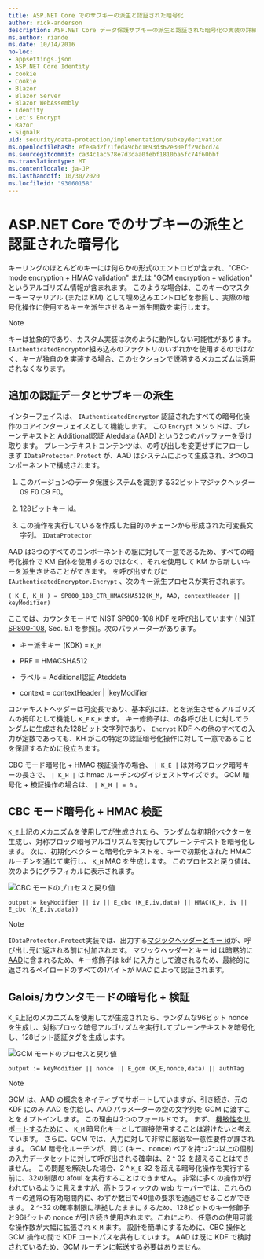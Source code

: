 ```yaml
---
title: ASP.NET Core でのサブキーの派生と認証された暗号化
author: rick-anderson
description: ASP.NET Core データ保護サブキーの派生と認証された暗号化の実装の詳細について説明します。
ms.author: riande
ms.date: 10/14/2016
no-loc:
- appsettings.json
- ASP.NET Core Identity
- cookie
- Cookie
- Blazor
- Blazor Server
- Blazor WebAssembly
- Identity
- Let's Encrypt
- Razor
- SignalR
uid: security/data-protection/implementation/subkeyderivation
ms.openlocfilehash: efe8ad2f71feda9cbc1693d362e30eff29cbcd74
ms.sourcegitcommit: ca34c1ac578e7d3daa0febf1810ba5fc74f60bbf
ms.translationtype: MT
ms.contentlocale: ja-JP
ms.lasthandoff: 10/30/2020
ms.locfileid: "93060158"
---
```

# <a name="subkey-derivation-and-authenticated-encryption-in-aspnet-core"></a>ASP.NET Core でのサブキーの派生と認証された暗号化

<a name="data-protection-implementation-subkey-derivation"></a>

キーリングのほとんどのキーには何らかの形式のエントロピが含まれ、"CBC-mode encryption + HMAC validation" または "GCM encryption + validation" というアルゴリズム情報が含まれます。 このような場合は、このキーのマスターキーマテリアル (または KM) として埋め込みエントロピを参照し、実際の暗号化操作に使用するキーを派生させるキー派生関数を実行します。

> [!NOTE]
> キーは抽象的であり、カスタム実装は次のように動作しない可能性があります。 `IAuthenticatedEncryptor`組み込みのファクトリのいずれかを使用するのではなく、キーが独自のを実装する場合、このセクションで説明するメカニズムは適用されなくなります。

<a name="data-protection-implementation-subkey-derivation-aad"></a>

## <a name="additional-authenticated-data-and-subkey-derivation"></a>追加の認証データとサブキーの派生

インターフェイスは、 `IAuthenticatedEncryptor` 認証されたすべての暗号化操作のコアインターフェイスとして機能します。 この `Encrypt` メソッドは、プレーンテキストと Additional認証 Ateddata (AAD) という2つのバッファーを受け取ります。 プレーンテキストコンテンツは、の呼び出しを変更せずにフローします `IDataProtector.Protect` が、AAD はシステムによって生成され、3つのコンポーネントで構成されます。

1. このバージョンのデータ保護システムを識別する32ビットマジックヘッダー 09 F0 C9 F0。

2. 128ビットキー id。

3. この操作を実行しているを作成した目的のチェーンから形成された可変長文字列。 `IDataProtector`

AAD は3つのすべてのコンポーネントの組に対して一意であるため、すべての暗号化操作で KM 自体を使用するのではなく、それを使用して KM から新しいキーを派生させることができます。 を呼び出すたびに `IAuthenticatedEncryptor.Encrypt` 、次のキー派生プロセスが実行されます。

`( K_E, K_H ) = SP800_108_CTR_HMACSHA512(K_M, AAD, contextHeader || keyModifier)`

ここでは、カウンタモードで NIST SP800-108 KDF を呼び出しています ( [NIST SP800-108](https://nvlpubs.nist.gov/nistpubs/Legacy/SP/nistspecialpublication800-108.pdf), Sec. 5.1 を参照)。次のパラメーターがあります。

* キー派生キー (KDK) = `K_M`

* PRF = HMACSHA512

* ラベル = Additional認証 Ateddata

* context = contextHeader | |keyModifier

コンテキストヘッダーは可変長であり、基本的には、とを派生させるアルゴリズムの拇印として機能し `K_E` `K_H` ます。 キー修飾子は、の各呼び出しに対してランダムに生成された128ビット文字列であり、 `Encrypt` KDF への他のすべての入力が定数であっても、KH がこの特定の認証暗号化操作に対して一意であることを保証するために役立ちます。

CBC モード暗号化 + HMAC 検証操作の場合、 `| K_E |` は対称ブロック暗号キーの長さで、 `| K_H |` は hmac ルーチンのダイジェストサイズです。 GCM 暗号化 + 検証操作の場合は、 `| K_H | = 0` 。

## <a name="cbc-mode-encryption--hmac-validation"></a>CBC モード暗号化 + HMAC 検証

`K_E`上記のメカニズムを使用してが生成されたら、ランダムな初期化ベクターを生成し、対称ブロック暗号アルゴリズムを実行してプレーンテキストを暗号化します。 次に、初期化ベクターと暗号化テキストを、キーで初期化された HMAC ルーチンを通じて実行し、 `K_H` MAC を生成します。 このプロセスと戻り値は、次のようにグラフィカルに表示されます。

![CBC モードのプロセスと戻り値](subkeyderivation/_static/cbcprocess.png)

`output:= keyModifier || iv || E_cbc (K_E,iv,data) || HMAC(K_H, iv || E_cbc (K_E,iv,data))`

> [!NOTE]
> `IDataProtector.Protect`実装では、出力する[マジックヘッダーとキー id](xref:security/data-protection/implementation/authenticated-encryption-details)が、呼び出し元に返される前に付加されます。 マジックヘッダーとキー id は暗黙的に [AAD](xref:security/data-protection/implementation/subkeyderivation#data-protection-implementation-subkey-derivation-aad)に含まれるため、キー修飾子は kdf に入力として渡されるため、最終的に返されるペイロードのすべての1バイトが MAC によって認証されます。

## <a name="galoiscounter-mode-encryption--validation"></a>Galois/カウンタモードの暗号化 + 検証

`K_E`上記のメカニズムを使用してが生成されたら、ランダムな96ビット nonce を生成し、対称ブロック暗号アルゴリズムを実行してプレーンテキストを暗号化し、128ビット認証タグを生成します。

![GCM モードのプロセスと戻り値](subkeyderivation/_static/galoisprocess.png)

`output := keyModifier || nonce || E_gcm (K_E,nonce,data) || authTag`

> [!NOTE]
> GCM は、AAD の概念をネイティブでサポートしていますが、引き続き、元の KDF にのみ AAD を供給し、AAD パラメーターの空の文字列を GCM に渡すことをオプトインします。 この理由は2つのフォールドです。 まず、 [機敏性をサポートするために](xref:security/data-protection/implementation/context-headers#data-protection-implementation-context-headers) 、 `K_M` 暗号化キーとして直接使用することは避けたいと考えています。 さらに、GCM では、入力に対して非常に厳密な一意性要件が課されます。 GCM 暗号化ルーチンが、同じ (キー、nonce) ペアを持つ2つ以上の個別の入力データセットに対して呼び出される確率は、2 ^ 32 を超えることはできません。 この問題を解決した場合、2 ^ `K_E` 32 を超える暗号化操作を実行する前に、32の制限の afoul を実行することはできません。 非常に多くの操作が行われているように見えますが、高トラフィックの web サーバーでは、これらのキーの通常の有効期間内に、わずか数日で40億の要求を通過させることができます。 2 ^-32 の確率制限に準拠したままにするため、128ビットのキー修飾子と96ビットの nonce が引き続き使用されます。これにより、任意のの使用可能な操作数が大幅に拡張され `K_M` ます。 設計を簡単にするために、CBC 操作と GCM 操作の間で KDF コードパスを共有しています。 AAD は既に KDF で検討されているため、GCM ルーチンに転送する必要はありません。
